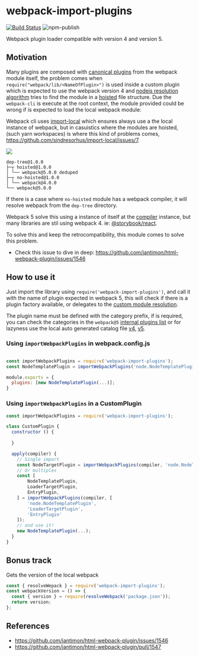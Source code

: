 # webpack-import-plugins

[![Build Status](https://travis-ci.org/rubeniskov/webpack-import-plugins.svg?branch=master)](https://travis-ci.org/rubeniskov/webpack-import-plugins)
![npm-publish](https://github.com/rubeniskov/webpack-import-plugins/workflows/npm-publish/badge.svg?branch=master)

Webpack plugin loader compatible with version 4 and version 5.

## Motivation

Many plugins are composed with [canonical plugins](https://webpack.js.org/plugins/) from the webpack module itself, the problem comes when `require("webpack/lib/<NameOfPlugin>")` is used inside a custom plugin which is expected to use the webpack version 4 and [nodejs resolution algorithm](https://nodejs.org/api/modules.html#modules_loading_from_node_modules_folders) tries to find the module in a [hoisted](https://github.com/lerna/lerna/blob/master/doc/hoist.md) file structure. Due the `webpack-cli` is execute at the root context, the module provided could be wrong if is expected to load the local webpack module:

Webpack cli uses [import-local](https://github.com/webpack/webpack-cli/blob/564279e5b634a399647bcdb21449e5e6a7f0637e/packages/webpack-cli/bin/cli.js#L7) which ensures always use a the local instance of webpack, but in casuistics where the modules are hoisted, (such yarn workspaces) is where this kind of problems comes, https://github.com/sindresorhus/import-local/issues/7.

<img src="https://classic.yarnpkg.com/assets/posts/2018-02-15-nohoist/standalone-2.svg"/>

```texplain
dep-tree@1.0.0
├─┬ hoisted@1.0.0
│ └── webpack@5.0.0 deduped
├─┬ no-hoisted@1.0.0
│ └── webpack@4.0.0
└── webpack@5.0.0
```

If there is a case where `no-hoisted` module has a webpack compiler, it will resolve webpack from the `dep-tree` directory. 

Webpack 5 solve this using a instance of itself at the [compiler](https://github.com/webpack/webpack/blob/63d7671628322917c0b8c4e7f0de7de38446e91f/lib/Compiler.js#L188) instance, but many libraries are stil using webpack 4. ie: [@storybook/react](https://www.npmjs.com/package/@storybook/react).

To solve this and keep the retrocompatibility, this module comes to solve this problem.

- Check this issue to dive in deep: https://github.com/jantimon/html-webpack-plugin/issues/1546

## How to use it

Just import the library using `require('webpack-import-plugins')`, and call it with the name of plugin expected in webpack 5, this will check if there is a plugin factory available, or delegates to the [custom module resolution](./lib/webpack-path#L18).

The plugin name must be defined with the category prefix, if is required, you can check the categories in the `webpack@5` [internal plugins list](https://webpack.js.org/plugins/internal-plugins/) or for lazyness use the local auto generated catalog file [v4](./wp-plugins-v4.json), [v5](./wp-plugins-v5.json).

### Using `importWebpackPlugins` in webpack.config.js
```javascript

const importWebpackPlugins = require('webpack-import-plugins');
const NodeTemplatePlugin = importWebpackPlugins('node.NodeTemplatePlugin');

module.exports = {
  plugins: [new NodeTemplatePlugin(...)];
}

```

### Using `importWebpackPlugins` in a CustomPlugin 
```javascript
const importWebpackPlugins = require('webpack-import-plugins');

class CustomPlugin {
  constructor () {
    
  }

  apply(compiler) {
    // Single import
    const NodeTargetPlugin = importWebpackPlugins(compiler, 'node.NodeTargetPlugin');
    // Or multiples
    const [
        NodeTemplatePlugin, 
        LoaderTargetPlugin, 
        EntryPlugin, 
    ] = importWebpackPlugins(compiler, [
        'node.NodeTemplatePlugin',
        'LoaderTargetPlugin',
        'EntryPlugin'
    ]);
    // and use it!
    new NodeTemplatePlugin(...);
  } 
}
```

## Bonus track

Gets the version of the local webpack

```javascript
const { resolveWepack } = require('webpack-import-plugins');
const webpackVersion = () => {
  const { version } = require(resolveWebpack('package.json'));
  return version;
};
````

## References

- https://github.com/jantimon/html-webpack-plugin/issues/1546
- https://github.com/jantimon/html-webpack-plugin/pull/1547

